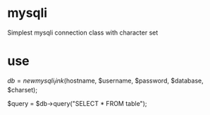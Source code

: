 # mysqli
Simplest mysqli connection class with character set

# use
$db = new mysqli_link($hostname, $username, $password, $database, $charset);

$query = $db->query("SELECT * FROM table");
